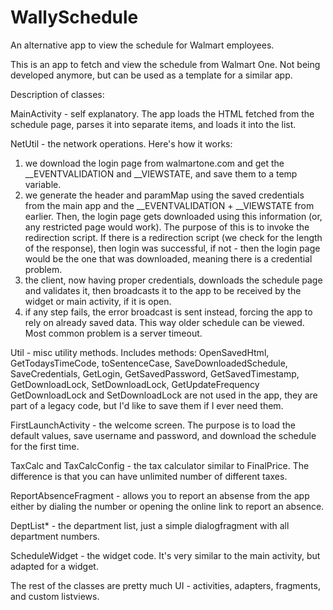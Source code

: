 # WallySchedule
An alternative app to view the schedule for Walmart employees.

This is an app to fetch and view the schedule from Walmart One. Not being developed anymore, but can be used as a template for a similar app.

Description of classes:

MainActivity - self explanatory. The app loads the HTML fetched from the schedule page, parses it into separate items, and loads it into the list.

NetUtil - the network operations. Here's how it works: 
1) we download the login page from walmartone.com and get the __EVENTVALIDATION and __VIEWSTATE, and save them to a temp variable.
2) we generate the header and paramMap using the saved credentials from the main app and the __EVENTVALIDATION + __VIEWSTATE from earlier. Then, the login page gets downloaded using this information (or, any restricted page would work). The purpose of this is to invoke the redirection script. If there is a redirection script (we check for the length of the response), then login was successful, if not - then the login page would be the one that was downloaded, meaning there is a credential problem.
3) the client, now having proper credentials, downloads the schedule page and validates it, then broadcasts it to the app to be received by the widget or main activity, if it is open.
4) if any step fails, the error broadcast is sent instead, forcing the app to rely on already saved data. This way older schedule can be viewed. Most common problem is a server timeout.

Util - misc utility methods. Includes methods: OpenSavedHtml, GetTodaysTimeCode, toSentenceCase, SaveDownloadedSchedule, SaveCredentials, GetLogin, GetSavedPassword, GetSavedTimestamp, GetDownloadLock, SetDownloadLock, GetUpdateFrequency
GetDownloadLock and SetDownloadLock are not used in the app, they are part of a legacy code, but I'd like to save them if I ever need them.

FirstLaunchActivity - the welcome screen. The purpose is to load the default values, save username and password, and download the schedule for the first time.

TaxCalc and TaxCalcConfig - the tax calculator similar to FinalPrice. The difference is that you can have unlimited number of different taxes.

ReportAbsenceFragment - allows you to report an absense from the app either by dialing the number or opening the online link to report an absence.

DeptList* - the department list, just a simple dialogfragment with all department numbers.

ScheduleWidget - the widget code. It's very similar to the main activity, but adapted for a widget.

The rest of the classes are pretty much UI - activities, adapters, fragments, and custom listviews.
